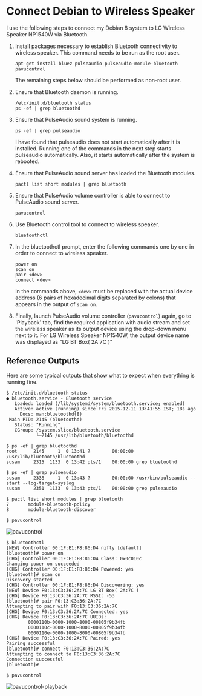 Connect Debian to Wireless Speaker
==================================
I use the following steps to connect my Debian 8 system to LG Wireless
Speaker NP1540W via Bluetooth.

 1. Install packages necessary to establish Bluetooth connectivity to
    wireless speaker. This command needs to be run as the root user.

        apt-get install bluez pulseaudio pulseaudio-module-bluetooth pavucontrol

    The remaining steps below should be performed as non-root user.

 2. Ensure that Bluetooth daemon is running.

        /etc/init.d/bluetooth status
        ps -ef | grep bluetoothd

 3. Ensure that PulseAudio sound system is running.

        ps -ef | grep pulseaudio

    I have found that pulseaudio does not start automatically after it
    is installed. Running one of the commands in the next step starts
    pulseaudio automatically. Also, it starts automatically after the
    system is rebooted.

 4. Ensure that PulseAudio sound server has loaded the Bluetooth
    modules.

        pactl list short modules | grep bluetooth

 5. Ensure that PulseAudio volume controller is able to connect to
    PulseAudio sound server.

        pavucontrol

 6. Use Bluetooth control tool to connect to wireless speaker.

        bluetoothctl

 7. In the bluetoothctl prompt, enter the following commands one by one
    in order to connect to wireless speaker.

        power on
        scan on
        pair <dev>
        connect <dev>

    In the commands above, `<dev>` must be replaced with the actual
    device address (6 pairs of hexadecimal digits separated by colons)
    that appears in the output of `scan on`.

 8. Finally, launch PulseAudio volume controller (`pavucontrol`) again,
    go to 'Playback' tab, find the required application with audio
    stream and set the wireless speaker as its output device using the
    drop-down menu next to it. For LG Wireless Speaker NP1540W, the
    output device name was displayed as "LG BT Box( 2A:7C )"


Reference Outputs
-----------------
Here are some typical outputs that show what to expect when everything
is running fine.

<!-- -->

    $ /etc/init.d/bluetooth status
    ● bluetooth.service - Bluetooth service
       Loaded: loaded (/lib/systemd/system/bluetooth.service; enabled)
       Active: active (running) since Fri 2015-12-11 13:41:55 IST; 18s ago
         Docs: man:bluetoothd(8)
     Main PID: 2145 (bluetoothd)
       Status: "Running"
       CGroup: /system.slice/bluetooth.service
               └─2145 /usr/lib/bluetooth/bluetoothd

<!-- -->

    $ ps -ef | grep bluetoothd
    root      2145     1  0 13:41 ?        00:00:00 /usr/lib/bluetooth/bluetoothd
    susam     2315  1133  0 13:42 pts/1    00:00:00 grep bluetoothd

    $ ps -ef | grep pulseaudio
    susam     2338     1  0 13:43 ?        00:00:00 /usr/bin/pulseaudio --start --log-target=syslog
    susam     2351  1133  0 13:43 pts/1    00:00:00 grep pulseaudio

    $ pactl list short modules | grep bluetooth
    7       module-bluetooth-policy
    8       module-bluetooth-discover

<!-- -->

    $ pavucontrol

![pavucontrol](img/pavucontrol.png)

<!-- -->

    $ bluetoothctl
    [NEW] Controller 00:1F:E1:F8:86:D4 nifty [default]
    [bluetooth]# power on
    [CHG] Controller 00:1F:E1:F8:86:D4 Class: 0x0c010c
    Changing power on succeeded
    [CHG] Controller 00:1F:E1:F8:86:D4 Powered: yes
    [bluetooth]# scan on
    Discovery started
    [CHG] Controller 00:1F:E1:F8:86:D4 Discovering: yes
    [NEW] Device F0:13:C3:36:2A:7C LG BT Box( 2A:7C )
    [CHG] Device F0:13:C3:36:2A:7C RSSI: -53
    [bluetooth]# pair F0:13:C3:36:2A:7C
    Attempting to pair with F0:13:C3:36:2A:7C
    [CHG] Device F0:13:C3:36:2A:7C Connected: yes
    [CHG] Device F0:13:C3:36:2A:7C UUIDs:
            0000110b-0000-1000-8000-00805f9b34fb
            0000110c-0000-1000-8000-00805f9b34fb
            0000110e-0000-1000-8000-00805f9b34fb
    [CHG] Device F0:13:C3:36:2A:7C Paired: yes
    Pairing successful
    [bluetooth]# connect F0:13:C3:36:2A:7C
    Attempting to connect to F0:13:C3:36:2A:7C
    Connection successful
    [bluetooth]#

<!-- -->

    $ pavucontrol

![pavucontrol-playback](img/pavucontrol-playback.png)
